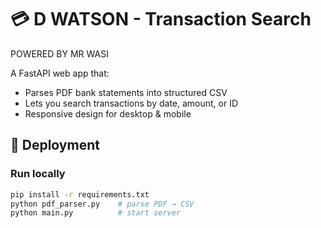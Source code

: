 # 💳 D WATSON - Transaction Search
POWERED BY MR WASI  

A FastAPI web app that:
- Parses PDF bank statements into structured CSV
- Lets you search transactions by date, amount, or ID
- Responsive design for desktop & mobile

## 🚀 Deployment

### Run locally
```bash
pip install -r requirements.txt
python pdf_parser.py    # parse PDF → CSV
python main.py          # start server
